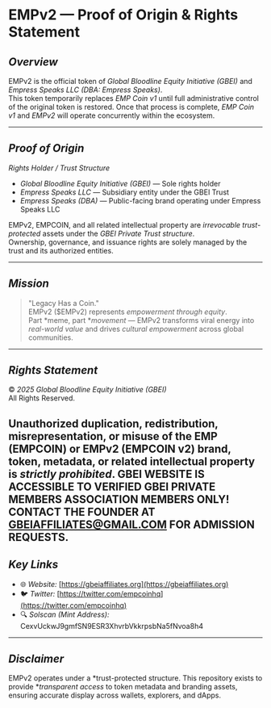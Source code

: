 # EMPv2 — Proof of Origin & Rights Statement

## *Overview*
EMPv2 is the official token of *Global Bloodline Equity Initiative (GBEI)* and *Empress Speaks LLC (DBA: Empress Speaks)*.  
This token temporarily replaces *EMP Coin v1* until full administrative control of the original token is restored. Once that process is complete, *EMP Coin v1* and *EMPv2* will operate concurrently within the ecosystem.

---

## *Proof of Origin*

*Rights Holder / Trust Structure*  
- *Global Bloodline Equity Initiative (GBEI)* — Sole rights holder  
- *Empress Speaks LLC* — Subsidiary entity under the GBEI Trust  
- *Empress Speaks (DBA)* — Public-facing brand operating under Empress Speaks LLC  

EMPv2, EMPCOIN, and all related intellectual property are *irrevocable trust-protected* assets under the *GBEI Private Trust structure*.  
Ownership, governance, and issuance rights are solely managed by the trust and its authorized entities.

---

## *Mission*
> "Legacy Has a Coin."  
EMPv2 ($EMPv2) represents *empowerment through equity*.  
Part *meme, part **movement* — EMPv2 transforms viral energy into *real-world value* and drives *cultural empowerment* across global communities.

---

## *Rights Statement*

© *2025 Global Bloodline Equity Initiative (GBEI)*  
All Rights Reserved.  

Unauthorized duplication, redistribution, misrepresentation, or misuse of the EMP (EMPCOIN) or EMPv2 (EMPCOIN v2) brand, token, metadata, or related intellectual property is *strictly prohibited*.
GBEI WEBSITE IS ACCESSIBLE TO VERIFIED GBEI PRIVATE MEMBERS ASSOCIATION MEMBERS ONLY! CONTACT THE FOUNDER AT GBEIAFFILIATES@GMAIL.COM FOR ADMISSION REQUESTS.
---

## *Key Links*
- 🌐 *Website:* [https://gbeiaffiliates.org](https://gbeiaffiliates.org)  
- 🐦 *Twitter:* [https://twitter.com/empcoinhq](https://twitter.com/empcoinhq)  
- 🔍 *Solscan (Mint Address):* CexvUckwJ9gmfSN9ESR3XhvrbVkkrpsbNa5fNvoa8h4

---

## *Disclaimer*
EMPv2 operates under a *trust-protected structure. This repository exists to provide **transparent access* to token metadata and branding assets, ensuring accurate display across wallets, explorers, and dApps.

